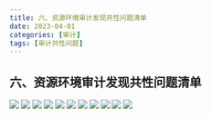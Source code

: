 ```yaml
---
title: 六、资源环境审计发现共性问题清单
date: 2023-04-01
categories: [审计]
tags: [审计共性问题]
---
```

## 六、资源环境审计发现共性问题清单

![](https://img.richfan.site/audit/审计发现共性问题清单/六、资源环境审计发现共性问题清单/资源环境审计发现共性问题清单_页面_057.webp)
![](https://img.richfan.site/audit/审计发现共性问题清单/六、资源环境审计发现共性问题清单/资源环境审计发现共性问题清单_页面_058.webp)
![](https://img.richfan.site/audit/审计发现共性问题清单/六、资源环境审计发现共性问题清单/资源环境审计发现共性问题清单_页面_059.webp)
![](https://img.richfan.site/audit/审计发现共性问题清单/六、资源环境审计发现共性问题清单/资源环境审计发现共性问题清单_页面_060.webp)
![](https://img.richfan.site/audit/审计发现共性问题清单/六、资源环境审计发现共性问题清单/资源环境审计发现共性问题清单_页面_061.webp)
![](https://img.richfan.site/audit/审计发现共性问题清单/六、资源环境审计发现共性问题清单/资源环境审计发现共性问题清单_页面_062.webp)
![](https://img.richfan.site/audit/审计发现共性问题清单/六、资源环境审计发现共性问题清单/资源环境审计发现共性问题清单_页面_063.webp)
![](https://img.richfan.site/audit/审计发现共性问题清单/六、资源环境审计发现共性问题清单/资源环境审计发现共性问题清单_页面_064.webp)
![](https://img.richfan.site/audit/审计发现共性问题清单/六、资源环境审计发现共性问题清单/资源环境审计发现共性问题清单_页面_065.webp)
![](https://img.richfan.site/audit/审计发现共性问题清单/六、资源环境审计发现共性问题清单/资源环境审计发现共性问题清单_页面_066.webp)
![](https://img.richfan.site/audit/审计发现共性问题清单/六、资源环境审计发现共性问题清单/资源环境审计发现共性问题清单_页面_067.webp)

